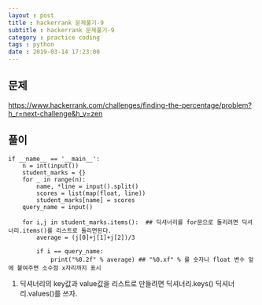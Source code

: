 ```yaml
---
layout : post
title : hackerrank 문제풀기-9
subtitle : hackerrank 문제풀기-9
category : practice coding
tags : python
date : 2019-03-14 17:23:00
---
```


## 문제 

https://www.hackerrank.com/challenges/finding-the-percentage/problem?h_r=next-challenge&h_v=zen

## 풀이 
~~~
if __name__ == '__main__':
    n = int(input())
    student_marks = {}
    for _ in range(n):
        name, *line = input().split()
        scores = list(map(float, line))
        student_marks[name] = scores
    query_name = input()

    for i,j in student_marks.items():  ## 딕셔너리를 for문으로 돌리려면 딕셔너리.items()를 리스트로 돌리면된다.
        average = (j[0]+j[1]+j[2])/3
        
        if i == query_name:
            print("%0.2f" % average) ## "%0.xf" % 를 숫자나 float 변수 앞에 붙여주면 소수점 x자리까지 표시
~~~

1. 딕셔너리의 key값과 value값을 리스트로 만들려면 딕셔너리.keys() 딕셔너리.values()를 쓰자.

